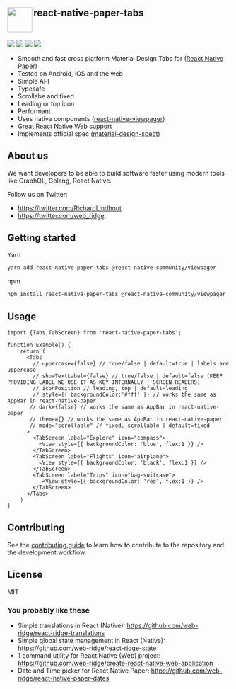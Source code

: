 <img align="left" width="56" height="56" src="https://user-images.githubusercontent.com/6492229/103107073-489a0400-463b-11eb-898e-f6185d738e96.png"> react-native-paper-tabs
---
<br>
<p float="left">
<img src="https://badgen.net/bundlephobia/minzip/react-native-paper-tabs" />
<img src="https://badgen.net/npm/dy/react-native-paper-tabs" />
<img src="https://badgen.net/npm/types/react-native-paper-tabs" />
<img src="https://badgen.net/npm/license/react-native-paper-tabs" />
</p>

- Smooth and fast cross platform Material Design Tabs for ([React Native Paper](https://callstack.github.io/react-native-paper/))
- Tested on Android, iOS and the web
- Simple API
- Typesafe
- Scrollabe and fixed
- Leading or top icon
- Performant
- Uses native components ([react-native-viewpager](https://github.com/callstack/react-native-viewpager))
- Great React Native Web support
- Implements official spec ([material-design-spect](https://material.io/components/tabs#usage))

## About us
We want developers to be able to build software faster using modern tools like GraphQL, Golang, React Native.

Follow us on Twitter:
- https://twitter.com/RichardLindhout
- https://twitter.com/web_ridge

## Getting started

Yarn
```sh
yarn add react-native-paper-tabs @react-native-community/viewpager
```

npm
```sh
npm install react-native-paper-tabs @react-native-community/viewpager
```

## Usage

```tsx
import {Tabs,TabScreen} from 'react-native-paper-tabs';

function Example() {
    return (
      <Tabs
        // uppercase={false} // true/false | default=true | labels are uppercase
        // showTextLabel={false} // true/false | default=false (KEEP PROVIDING LABEL WE USE IT AS KEY INTERNALLY + SCREEN READERS)
        // iconPosition // leading, top | default=leading
        // style={{ backgroundColor:'#fff' }} // works the same as AppBar in react-native-paper
       // dark={false} // works the same as AppBar in react-native-paper
       // theme={} // works the same as AppBar in react-native-paper
       // mode="scrollable" // fixed, scrollable | default=fixed
      >
        <TabScreen label="Explore" icon="compass">
          <View style={{ backgroundColor: 'blue', flex:1 }} />
        </TabScreen>
        <TabScreen label="Flights" icon="airplane">
          <View style={{ backgroundColor: 'black', flex:1 }} />
        </TabScreen>
        <TabScreen label="Trips" icon="bag-suitcase">
           <View style={{ backgroundColor: 'red', flex:1 }} />
        </TabScreen>
      </Tabs>
    )
}

```

## Contributing

See the [contributing guide](CONTRIBUTING.md) to learn how to contribute to the repository and the development workflow.

## License

MIT


### You probably like these
- Simple translations in React (Native): https://github.com/web-ridge/react-ridge-translations
- Simple global state management in React (Native): https://github.com/web-ridge/react-ridge-state
- 1 command utility for React Native (Web) project: https://github.com/web-ridge/create-react-native-web-application
- Date and Time picker for React Native Paper: https://github.com/web-ridge/react-native-paper-dates

